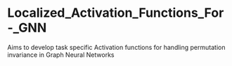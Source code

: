 # Localized_Activation_Functions_For-_GNN
Aims to develop task specific Activation functions for handling permutation invariance in Graph Neural Networks
